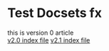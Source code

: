 Test Docsets fx
============

this is version 0 article  
[v2.0 index file](v2.0\index.md) 
[v2.1 index file](v2.1\index.md) 
